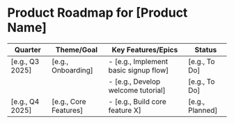 # Product Roadmap for [Product Name]

| Quarter | Theme/Goal         | Key Features/Epics                                  | Status     |
|---------|--------------------|-----------------------------------------------------|------------|
| [e.g., Q3 2025] | [e.g., Onboarding] | - [e.g., Implement basic signup flow]             | [e.g., To Do] |
|         |                    | - [e.g., Develop welcome tutorial]                  | [e.g., To Do] |
| [e.g., Q4 2025] | [e.g., Core Features] | - [e.g., Build core feature X]                    | [e.g., Planned] |
